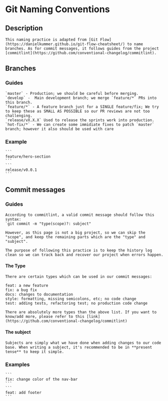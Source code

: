 # Git Naming Conventions

## Description

    This naming practice is adapted from [Git Flow](https://danielkummer.github.io/git-flow-cheatsheet/) to name branches. As for commit messages, it follows guides from the project [commitlint](https://github.com/conventional-changelog/commitlint).

## Branches

### Guides

    `master` - Production; we should be careful before merging.
    `develop` -  Main development branch; we merge `feature/*` PRs into this branch.
    `feature/*` - A feature branch just for a SINGLE feature/fix; We try to keep these as SMALL AS POSSIBLE so our PR reviews are not too challenging.
    `release/vX.X.X` Used to release the sprints work into production.
    `hot-fix/*` - We can create some immidiate fixes to patch `master` branch; however it also should be used with care

### Example
    ```
    feature/hero-section
    ```
    ```
    release/v0.0.1
    ```

## Commit messages

### Guides

    According to commitlint, a valid commit message should follow this syntax:
    `git commit -m "type(scope)?: subject"

    However, as this page is not a big project, so we can skip the "scope", and keep the remaining parts which are the "type" and "subject".

    The purpose of following this practice is to keep the history log clean so we can track back and recover our project when errors happen.

#### The Type

    There are certain types which can be used in our commit messages:

    feat: a new feature
    fix: a bug fix
    docs: changes to documentation
    style: formatting, missing semicolons, etc; no code change
    test: adding tests, refactoring test; no production code change

    There are absolutely more types than the above list. If you want to know/add more, please refer to this [link](https://github.com/conventional-changelog/commitlint)

#### The subject

    Subjects are simply what we have done when adding changes to our code base. When writing a subject, it's recommended to be in **present tense** to keep it simple.

### Examples

    ```
    fix: change color of the nav-bar
    ```
    ```
    feat: add footer
    ```
